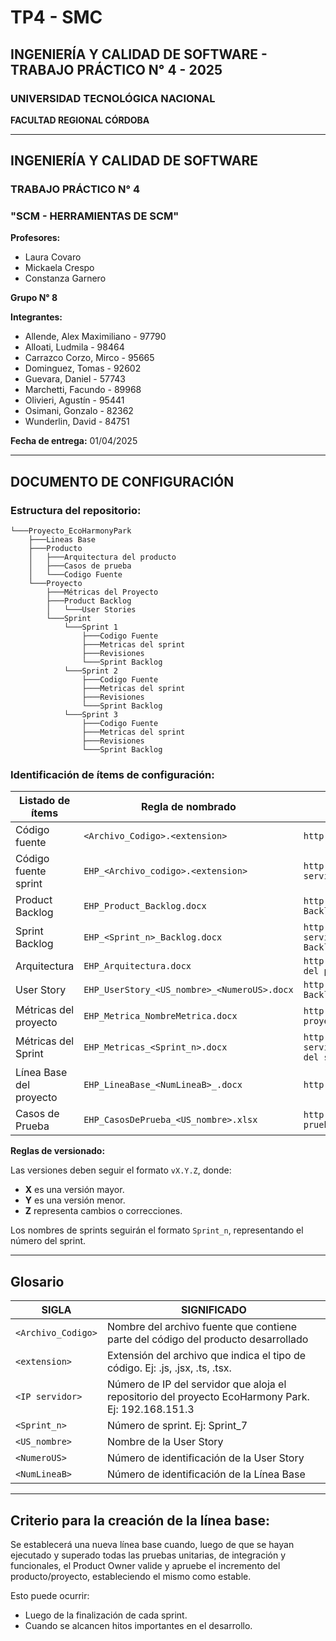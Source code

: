 # TP4 - SMC

## INGENIERÍA Y CALIDAD DE SOFTWARE - TRABAJO PRÁCTICO N° 4 - 2025

### UNIVERSIDAD TECNOLÓGICA NACIONAL  
**FACULTAD REGIONAL CÓRDOBA**

---

## INGENIERÍA Y CALIDAD DE SOFTWARE  
### TRABAJO PRÁCTICO N° 4  

### "SCM - HERRAMIENTAS DE SCM"

**Profesores:**  
- Laura Covaro  
- Mickaela Crespo  
- Constanza Garnero  

**Grupo N° 8**  

**Integrantes:**  
- Allende, Alex Maximiliano - 97790  
- Alloati, Ludmila - 98464  
- Carrazco Corzo, Mirco - 95665  
- Dominguez, Tomas - 92602  
- Guevara, Daniel - 57743  
- Marchetti, Facundo - 89968  
- Olivieri, Agustín - 95441  
- Osimani, Gonzalo - 82362  
- Wunderlin, David - 84751  

**Fecha de entrega:** 01/04/2025  

---

## DOCUMENTO DE CONFIGURACIÓN  

### Estructura del repositorio:  
```
└───Proyecto_EcoHarmonyPark
    ├───Lineas Base
    ├───Producto
    │   ├───Arquitectura del producto
    │   ├───Casos de prueba
    │   └───Codigo Fuente
    └───Proyecto
        ├───Métricas del Proyecto
        ├───Product Backlog
        │   └───User Stories
        └───Sprint
            └───Sprint 1
                ├───Codigo Fuente
                ├───Metricas del sprint
                ├───Revisiones
                └───Sprint Backlog
            └───Sprint 2
                ├───Codigo Fuente
                ├───Metricas del sprint
                ├───Revisiones
                └───Sprint Backlog
            └───Sprint 3
                ├───Codigo Fuente
                ├───Metricas del sprint
                ├───Revisiones
                └───Sprint Backlog
```

### Identificación de ítems de configuración:  

| **Listado de ítems** | **Regla de nombrado** | **Ubicación física** | **Tipo de ítem** |
|----------------------|----------------------|----------------------|------------------|
| Código fuente | `<Archivo_Codigo>.<extension>` | `http://<IP servidor>/EHP/Producto/Código Fuente` | Producto |
| Código fuente sprint | `EHP_<Archivo_codigo>.<extension>` | `http://<IP servidor>/EHP/Producto/Sprint_n/Código Fuente` | Iteración |
| Product Backlog | `EHP_Product_Backlog.docx` | `http://<IP servidor>/EHP/Proyecto/Product Backlog` | Producto |
| Sprint Backlog | `EHP_<Sprint_n>_Backlog.docx` | `http://<IP servidor>/EHP/Proyecto/Sprints/Sprint_n/Sprint Backlog` | Iteración |
| Arquitectura | `EHP_Arquitectura.docx` | `http://<IP servidor>/EHP/Producto/Arquitectura del producto` | Producto |
| User Story | `EHP_UserStory_<US_nombre>_<NumeroUS>.docx` | `http://<IP servidor>/EHP/Proyecto/Product Backlog/User Stories` | Producto |
| Métricas del proyecto | `EHP_Metrica_NombreMetrica.docx` | `http://<IP servidor>/EHP/Producto/Métricas del proyecto` | Proyecto |
| Métricas del Sprint | `EHP_Metricas_<Sprint_n>.docx` | `http://<IP servidor>/EHP/Proyecto/Sprints/Sprint_n/Metricas del sprint` | Iteración |
| Línea Base del proyecto | `EHP_LineaBase_<NumLineaB>_.docx` | `http://<IP servidor>/EHP/Lineas Base` | Iteración |
| Casos de Prueba | `EHP_CasosDePrueba_<US_nombre>.xlsx` | `http://<IP servidor>/EHP/Producto/Casos de prueba` | Producto |

**Reglas de versionado:**

Las versiones deben seguir el formato `vX.Y.Z`, donde:
- **X** es una versión mayor.
- **Y** es una versión menor.
- **Z** representa cambios o correcciones.

Los nombres de sprints seguirán el formato `Sprint_n`, representando el número del sprint.

---

## Glosario  

| **SIGLA** | **SIGNIFICADO** |
|----------|---------------|
| `<Archivo_Codigo>` | Nombre del archivo fuente que contiene parte del código del producto desarrollado |
| `<extension>` | Extensión del archivo que indica el tipo de código. Ej: .js, .jsx, .ts, .tsx. |
| `<IP servidor>` | Número de IP del servidor que aloja el repositorio del proyecto EcoHarmony Park. Ej: 192.168.151.3 |
| `<Sprint_n>` | Número de sprint. Ej: Sprint_7 |
| `<US_nombre>` | Nombre de la User Story |
| `<NumeroUS>` | Número de identificación de la User Story |
| `<NumLineaB>` | Número de identificación de la Línea Base |

---

## Criterio para la creación de la línea base:  

Se establecerá una nueva línea base cuando, luego de que se hayan ejecutado y superado todas las pruebas unitarias, de integración y funcionales, el Product Owner valide y apruebe el incremento del producto/proyecto, estableciendo el mismo como estable.

Esto puede ocurrir:
- Luego de la finalización de cada sprint.
- Cuando se alcancen hitos importantes en el desarrollo.

